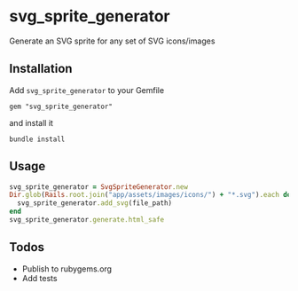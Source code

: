 # svg_sprite_generator

Generate an SVG sprite for any set of SVG icons/images

## Installation

Add `svg_sprite_generator` to your Gemfile

```
gem "svg_sprite_generator"
```

and install it

```
bundle install
```

## Usage

```ruby
svg_sprite_generator = SvgSpriteGenerator.new
Dir.glob(Rails.root.join("app/assets/images/icons/") + "*.svg").each do |file_path|
  svg_sprite_generator.add_svg(file_path)
end
svg_sprite_generator.generate.html_safe
```

## Todos

- Publish to rubygems.org
- Add tests
